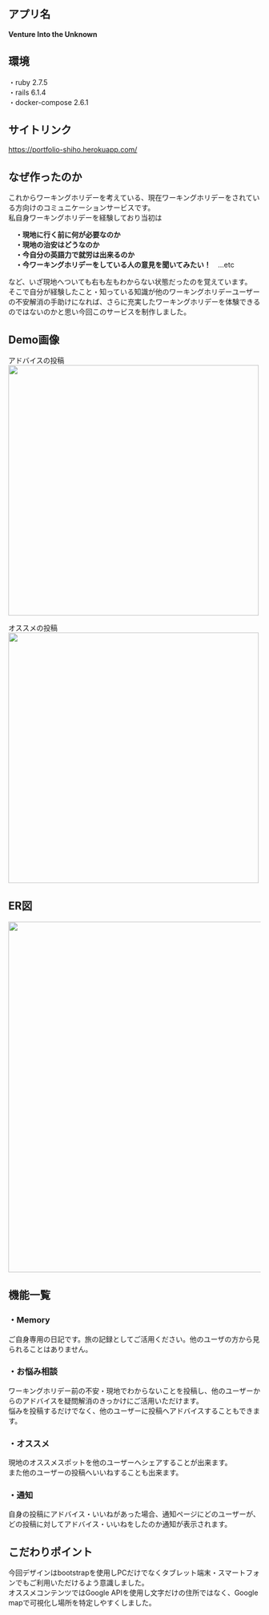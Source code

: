 ## アプリ名
**Venture Into the Unknown**

## 環境<br>
・ruby 2.7.5<br>
・rails 6.1.4<br>
・docker-compose 2.6.1

## サイトリンク<br>
https://portfolio-shiho.herokuapp.com/

## なぜ作ったのか
これからワーキングホリデーを考えている、現在ワーキングホリデーをされている方向けのコミュニケーションサービスです。<br>
私自身ワーキングホリデーを経験しており当初は

　**・現地に行く前に何が必要なのか**<br>
　**・現地の治安はどうなのか**<br>
　**・今自分の英語力で就労は出来るのか**<br>
　**・今ワーキングホリデーをしている人の意見を聞いてみたい！**　...etc<br>

など、いざ現地へついても右も左もわからない状態だったのを覚えています。<br>
そこで自分が経験したこと・知っている知識が他のワーキングホリデーユーザーの不安解消の手助けになれば、さらに充実したワーキングホリデーを体験できるのではないのかと思い今回このサービスを制作しました。

## Demo画像

アドバイスの投稿<br>
<img src="https://user-images.githubusercontent.com/84885436/183929556-a8702dc8-3a52-4844-a156-df4d36ee8b42.jpg" width="500"><br>

オススメの投稿<br>
<img src="https://user-images.githubusercontent.com/84885436/183929737-edc03fc4-1a69-42c3-ab70-2e2fd8b5b469.jpg" width="500">

## ER図
<img src="https://user-images.githubusercontent.com/84885436/183934938-878f2462-ac88-4d86-a7b9-01d82c9427e5.JPG" width="700">

## 機能一覧
### ・Memory
 
ご自身専用の日記です。旅の記録としてご活用ください。他のユーザの方から見られることはありません。
  
### ・お悩み相談
  
ワーキングホリデー前の不安・現地でわからないことを投稿し、他のユーザーからのアドバイスを疑問解消のきっかけにご活用いただけます。<br>
悩みを投稿するだけでなく、他のユーザーに投稿へアドバイスすることもできます。
  
 ### ・オススメ
 
 現地のオススメスポットを他のユーザーへシェアすることが出来ます。<br>また他のユーザーの投稿へいいねすることも出来ます。
 
 ### ・通知
 
 自身の投稿にアドバイス・いいねがあった場合、通知ページにどのユーザーが、どの投稿に対してアドバイス・いいねをしたのか通知が表示されます。

## こだわりポイント

今回デザインはbootstrapを使用しPCだけでなくタブレット端末・スマートフォンでもご利用いただけるよう意識しました。<br>
オススメコンテンツではGoogle APIを使用し文字だけの住所ではなく、Google mapで可視化し場所を特定しやすくしました。
